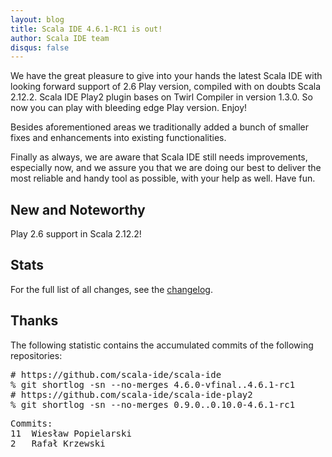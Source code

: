 ```yaml
---
layout: blog
title: Scala IDE 4.6.1-RC1 is out!
author: Scala IDE team
disqus: false
---
```


We have the great pleasure to give into your hands the latest Scala IDE with looking forward support of 2.6 Play version, compiled with on doubts Scala 2.12.2. Scala IDE Play2 plugin bases on Twirl Compiler in version 1.3.0. So now you can play with bleeding edge Play version. Enjoy!

Besides aforementioned areas we traditionally added a bunch of smaller fixes and enhancements into existing functionalities.

Finally as always, we are aware that Scala IDE still needs improvements, especially now, and we assure you that we are doing our best to deliver the most reliable and handy tool as possible, with your help as well. Have fun.

## New and Noteworthy

Play 2.6 support in Scala 2.12.2!

## Stats

For the full list of all changes, see the [changelog][cl].

## Thanks

The following statistic contains the accumulated commits of the following repositories:

<pre>
# https://github.com/scala-ide/scala-ide
% git shortlog -sn --no-merges 4.6.0-vfinal..4.6.1-rc1
# https://github.com/scala-ide/scala-ide-play2
% git shortlog -sn --no-merges 0.9.0..0.10.0-4.6.1-rc1
</pre>

<pre>
Commits:
11	Wiesław Popielarski
2	Rafał Krzewski
</pre>

[cl]: http://scala-ide.org/docs/changelog.html
